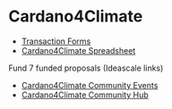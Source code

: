 # Cardano4Climate

- [Transaction Forms](https://github.com/treasuryguild/Cardano4Climate/issues/new/choose)
- [Cardano4Climate Spreadsheet](https://docs.google.com/spreadsheets/d/16hMe9PkWpaYu9wi-ZBqjp-kL02sXx1FTDf02SvcwSGc/edit?usp=sharing)

Fund 7 funded proposals (Ideascale links)

- [Cardano4Climate Community Events](https://cardano.ideascale.com/c/idea/384076)
- [Cardano4Climate Community Hub](https://cardano.ideascale.com/c/idea/384081)




